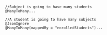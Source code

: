    //Subject is going to have many students
    @ManyToMany...
    
    //A student is going to have many subjects
    @JsonIgnore
    @ManyToMany(mappedBy = "enrolledStudents")...
